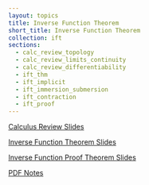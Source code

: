 ```yaml
---
layout: topics
title: Inverse Function Theorem
short_title: Inverse Function Theorem
collection: ift
sections:
  - calc_review_topology
  - calc_review_limits_continuity
  - calc_review_differentiability
  - ift_thm
  - ift_implicit
  - ift_immersion_submersion
  - ift_contraction
  - ift_proof
---
```


<a href="{{ '/slides/calc_review' | relative_url }}" target="_blank">Calculus Review Slides</a>

<a href="{{ '/slides/ift' | relative_url }}" target="_blank">Inverse Function Theorem Slides</a>

<a href="{{ '/slides/ift_proof' | relative_url }}" target="_blank">Inverse Function Proof Theorem Slides</a>

<a href="{{ '/pdf/ift.pdf' | relative_url }}" target="_blank">PDF Notes</a>
